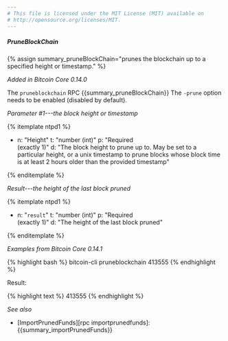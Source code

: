 ```yaml
---
# This file is licensed under the MIT License (MIT) available on
# http://opensource.org/licenses/MIT.
---
```


##### PruneBlockChain

{% assign summary_pruneBlockChain="prunes the blockchain up to a specified height or timestamp." %}

*Added in Bitcoin Core 0.14.0*

The `pruneblockchain` RPC {{summary_pruneBlockChain}} The `-prune` option needs to be enabled (disabled by default).

*Parameter #1---the block height or timestamp*

{% itemplate ntpd1 %}
- n: "Height"
  t: "number (int)"
  p: "Required<br>(exactly 1)"
  d: "The block height to prune up to. May be set to a particular height, or a unix timestamp to prune blocks whose block time is at least 2 hours older than the provided timestamp"

{% enditemplate %}

*Result---the height of the last block pruned*

{% itemplate ntpd1 %}
- n: "`result`"
  t: "number (int)"
  p: "Required<br>(exactly 1)"
  d: "The height of the last block pruned"

{% enditemplate %}

*Examples from Bitcoin Core 0.14.1*

{% highlight bash %}
bitcoin-cli pruneblockchain 413555
{% endhighlight %}

Result:

{% highlight text %}
413555
{% endhighlight %}

*See also*

* [ImportPrunedFunds][rpc importprunedfunds]: {{summary_importPrunedFunds}}

